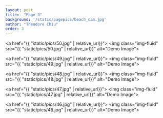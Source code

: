 ```yaml
---
layout: post
title:  "Page 3"
background: '/static/pagepics/beach_cam.jpg'
author: "Theodore Chiu"
order: 3
---
```


<a href="{{ "static/pics/50.jpg" | relative_url}}">
	<img class="img-fluid" src="{{ "static/pics/50.jpg" | relative_url}}" alt="Demo Image">
</a>

<a href="{{ "static/pics/49.jpg" | relative_url}}">
	<img class="img-fluid" src="{{ "static/pics/49.jpg" | relative_url}}" alt="Demo Image">
</a>

<a href="{{ "static/pics/48.jpg" | relative_url}}">
	<img class="img-fluid" src="{{ "static/pics/48.jpg" | relative_url}}" alt="Demo Image">
</a>

<a href="{{ "static/pics/47.jpg" | relative_url}}">
	<img class="img-fluid" src="{{ "static/pics/47.jpg" | relative_url}}" alt="Demo Image">
</a>

<a href="{{ "static/pics/46.jpg" | relative_url}}">
	<img class="img-fluid" src="{{ "static/pics/46.jpg" | relative_url}}" alt="Demo Image">
</a>

